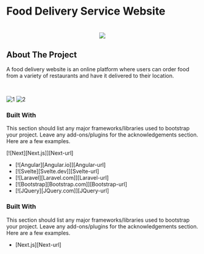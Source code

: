 # Food Delivery Service Website

<h1 align="center">
    <img src="https://readme-typing-svg.herokuapp.com/?font=Righteous&size=35&center=true&vCenter=true&width=500&height=70&duration=4000&lines=Hi+There!+👋;+Scroll+To+Bottom!;" />
</h1>

## About The Project
<p> A food delivery website is an online platform where users can order food from a variety of restaurants and have it delivered to their location.</p><br>

![1](https://github.com/kanishkaviraj12/Food-Dilivery-Service/assets/74193616/fa473d03-5344-4070-a10f-66080e411701)
![2](https://github.com/kanishkaviraj12/Food-Dilivery-Service/assets/74193616/fcc4d0e1-3923-4926-ba8e-b8f438b96792)

### Built With

This section should list any major frameworks/libraries used to bootstrap your project. Leave any add-ons/plugins for the acknowledgements section. Here are a few examples.

[![Next][Next.js]][Next-url]


* [![Angular][Angular.io]][Angular-url]
* [![Svelte][Svelte.dev]][Svelte-url]
* [![Laravel][Laravel.com]][Laravel-url]
* [![Bootstrap][Bootstrap.com]][Bootstrap-url]
* [![JQuery][JQuery.com]][JQuery-url]

### Built With

This section should list any major frameworks/libraries used to bootstrap your project. Leave any add-ons/plugins for the acknowledgements section. Here are a few examples.

* [Next.js][Next-url]




